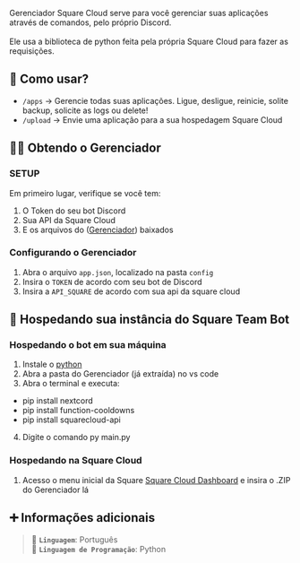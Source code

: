 Gerenciador Square Cloud serve para você gerenciar suas aplicações através de comandos, pelo próprio Discord.<br><br>
Ele usa a biblioteca de python feita pela própria Square Cloud para fazer as requisições.

## 🤔 Como usar?

- `/apps` -> Gerencie todas suas aplicações. Ligue, desligue, reinicie, solite backup, solicite as logs ou delete!
- `/upload` -> Envie uma aplicação para a sua hospedagem Square Cloud

## 👩‍💻 Obtendo o Gerenciador

### SETUP

Em primeiro lugar, verifique se você tem:

1. O Token do seu bot Discord
2. Sua API da Square Cloud
3. E os arquivos do ([Gerenciador](https://github.com/aestt/Gerenciador-Square-Cloud)) baixados 

### Configurando o Gerenciador

1. Abra o arquivo `app.json`, localizado na pasta `config`
2. Insira o `TOKEN` de acordo com seu bot de Discord
3. Insira a `API_SQUARE` de acordo com sua api da square cloud

## 💙 Hospedando sua instância do Square Team Bot

### Hospedando o bot em sua máquina

1. Instale o [python](https://www.python.org) 
2. Abra a pasta do Gerenciador (já extraída) no vs code
3. Abra o terminal e executa:
- pip install nextcord
- pip install function-cooldowns
- pip install squarecloud-api
4. Digite o comando py main.py

### Hospedando na Square Cloud

1. Acesso o menu inicial da Square [Square Cloud Dashboard](https://squarecloud.app/dashboard) e insira o .ZIP do Gerenciador lá

## ➕ Informações adicionais

> 🏁 **`Linguagem`**: Português<br>
> 🤖 **`Linguagem de Programação`**: Python
